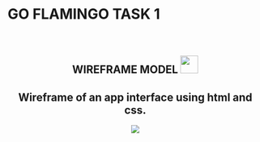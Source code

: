 # GO FLAMINGO TASK 1

<br>
<h2 align="center" >WIREFRAME MODEL <img src="https://github.com/user-attachments/assets/94c6fc19-95f4-4c09-9a76-b7a436eeff0a" width="35px" height="35px" margin-top="150px"></h2>
<h2 align="center">Wireframe of an app interface using html and css.</h2>

<p align="center">
  <img src="https://github.com/user-attachments/assets/b87b4961-66ab-4bd8-827c-53e6a9a16ae9">
</p>
